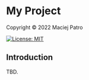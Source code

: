 # My Project

Copyright &copy; 2022 Maciej Patro

[![License: MIT](https://img.shields.io/badge/License-MIT-yellow.svg)](https://opensource.org/licenses/MIT)

## Introduction

TBD.
